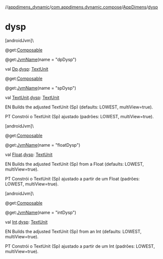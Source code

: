 //[appdimens_dynamic](../../../README.md)/[com.appdimens.dynamic.compose](../README.md)/[AppDimens](README.md)/[dysp](dysp.md)

# dysp

[androidJvm]\

@get:[Composable](https://developer.android.com/reference/kotlin/androidx/compose/runtime/Composable.html)

@get:[JvmName](https://kotlinlang.org/api/core/kotlin-stdlib/kotlin.jvm/-jvm-name/index.html)(name = &quot;dpDysp&quot;)

val [Dp](https://developer.android.com/reference/kotlin/androidx/compose/ui/unit/Dp.html).[dysp](dysp.md): [TextUnit](https://developer.android.com/reference/kotlin/androidx/compose/ui/unit/TextUnit.html)

@get:[Composable](https://developer.android.com/reference/kotlin/androidx/compose/runtime/Composable.html)

@get:[JvmName](https://kotlinlang.org/api/core/kotlin-stdlib/kotlin.jvm/-jvm-name/index.html)(name = &quot;spDysp&quot;)

val [TextUnit](https://developer.android.com/reference/kotlin/androidx/compose/ui/unit/TextUnit.html).[dysp](dysp.md): [TextUnit](https://developer.android.com/reference/kotlin/androidx/compose/ui/unit/TextUnit.html)

EN Builds the adjusted TextUnit (Sp) (defaults: LOWEST, multiView=true).

PT Constrói o TextUnit (Sp) ajustado (padrões: LOWEST, multiView=true).

[androidJvm]\

@get:[Composable](https://developer.android.com/reference/kotlin/androidx/compose/runtime/Composable.html)

@get:[JvmName](https://kotlinlang.org/api/core/kotlin-stdlib/kotlin.jvm/-jvm-name/index.html)(name = &quot;floatDysp&quot;)

val [Float](https://kotlinlang.org/api/core/kotlin-stdlib/kotlin/-float/index.html).[dysp](dysp.md): [TextUnit](https://developer.android.com/reference/kotlin/androidx/compose/ui/unit/TextUnit.html)

EN Builds the adjusted TextUnit (Sp) from a Float (defaults: LOWEST, multiView=true).

PT Constrói o TextUnit (Sp) ajustado a partir de um Float (padrões: LOWEST, multiView=true).

[androidJvm]\

@get:[Composable](https://developer.android.com/reference/kotlin/androidx/compose/runtime/Composable.html)

@get:[JvmName](https://kotlinlang.org/api/core/kotlin-stdlib/kotlin.jvm/-jvm-name/index.html)(name = &quot;intDysp&quot;)

val [Int](https://kotlinlang.org/api/core/kotlin-stdlib/kotlin/-int/index.html).[dysp](dysp.md): [TextUnit](https://developer.android.com/reference/kotlin/androidx/compose/ui/unit/TextUnit.html)

EN Builds the adjusted TextUnit (Sp) from an Int (defaults: LOWEST, multiView=true).

PT Constrói o TextUnit (Sp) ajustado a partir de um Int (padrões: LOWEST, multiView=true).